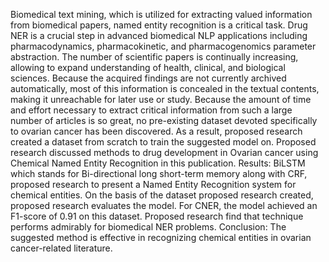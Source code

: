 Biomedical text mining, which is utilized for extracting
valued information from biomedical papers, named
entity recognition is a critical task. Drug NER is a
crucial step in advanced biomedical NLP applications
including pharmacodynamics, pharmacokinetic, and
pharmacogenomics parameter abstraction. The
number of scientific papers is continually increasing,
allowing to expand understanding of health, clinical,
and biological sciences. Because the acquired findings
are not currently archived automatically, most of this
information is concealed in the textual contents, making
it unreachable for later use or study. Because the
amount of time and effort necessary to extract critical
information from such a large number of articles is so
great, no pre-existing dataset devoted specifically to
ovarian cancer has been discovered. As a result,
proposed research created a dataset from scratch to
train the suggested model on. Proposed research
discussed methods to drug development in Ovarian
cancer using Chemical Named Entity Recognition in
this publication.
Results: BiLSTM which stands for Bi-directional long
short-term memory along with CRF, proposed research
to present a Named Entity Recognition system for
chemical entities. On the basis of the dataset proposed
research created, proposed research evaluates the
model. For CNER, the model achieved an F1-score of
0.91 on this dataset. Proposed research find that
technique performs admirably for biomedical NER
problems. Conclusion: The suggested method is
effective in recognizing chemical entities in ovarian
cancer-related literature.
